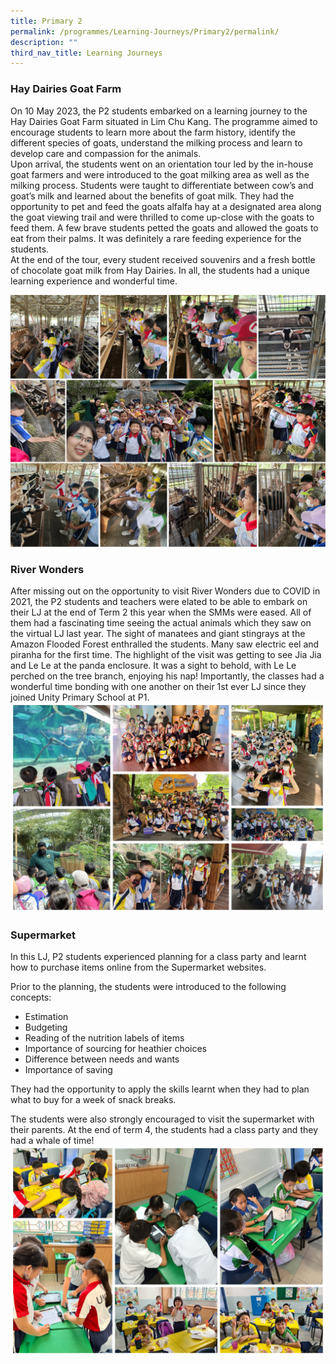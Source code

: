 ```yaml
---
title: Primary 2
permalink: /programmes/Learning-Journeys/Primary2/permalink/
description: ""
third_nav_title: Learning Journeys
---
```

### **Hay Dairies Goat Farm**
On 10 May 2023, the P2 students embarked on a learning journey to the Hay Dairies Goat Farm situated in Lim Chu Kang. The programme aimed to encourage students to learn more about the farm history, identify the different species of goats, understand the milking process and learn to develop care and compassion for the animals.  
Upon arrival, the students went on an orientation tour led by the in-house goat farmers and were introduced to the goat milking area as well as the milking process. Students were taught to differentiate between cow’s and goat’s milk and learned about the benefits of goat milk.  They had the opportunity to pet and feed the goats alfalfa hay at a designated area along the goat viewing trail and were thrilled to come up-close with the goats to feed them. A few brave students petted the goats and allowed the goats to eat from their palms. It was definitely a rare feeding experience for the students.<br>
At the end of the tour, every student received souvenirs and a fresh bottle of chocolate goat milk from Hay Dairies. In all, the students had a unique learning experience and wonderful time.

![](/images/Learning%20Journeys/2023/Primary%202/p2%20lj%20hay%20dairies.png)

### **River Wonders**
After missing out on the opportunity to visit River Wonders due to COVID in 2021, the P2 students and teachers were elated to be able to embark on their LJ at the end of Term 2 this year when the SMMs were eased. All of them had a fascinating time seeing the actual animals which they saw on the virtual LJ last year. The sight of manatees and giant stingrays at the Amazon Flooded Forest enthralled the students. Many saw electric eel and piranha for the first time. The highlight of the visit was getting to see Jia Jia and Le Le at the panda enclosure. It was a sight to behold, with Le Le perched on the tree branch, enjoying his nap! Importantly, the classes had a wonderful time bonding with one another on their 1st ever LJ since they joined Unity Primary School at P1.
![](/images/Learning%20Journeys/2022/Primary%202/2022%20P2%20River%20Wonders.jpg)

### **Supermarket**
In this LJ, P2 students experienced planning for a class party and learnt how to purchase items online from the Supermarket websites.

Prior to the planning, the students were introduced to the following concepts:
* Estimation
* Budgeting
* Reading of the nutrition labels of items
* Importance of sourcing for heathier choices
* Difference between needs and wants
*  Importance of saving

They had the opportunity to apply the skills learnt when they had to plan what to buy for a week of snack breaks.

The students were also strongly encouraged to visit the supermarket with their parents. At the end of term 4, the students had a class party and they had a whale of time!
![](/images/Learning%20Journeys/2022/Primary%202/2022%20P2%20Supermarket.jpg)